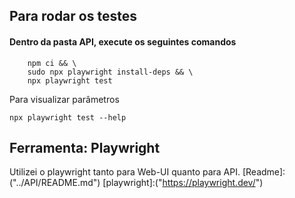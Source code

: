 ## Para rodar os testes
#### Dentro da pasta API, execute os seguintes comandos
```
    npm ci && \
    sudo npx playwright install-deps && \
    npx playwright test
```
Para visualizar parâmetros
```
npx playwright test --help
```

## Ferramenta: Playwright
Utilizei o playwright tanto para Web-UI quanto para API.
[Readme]:("../API/README.md")
[playwright]:("https://playwright.dev/")

